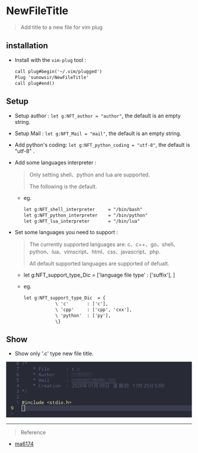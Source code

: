 # NewFileTitle

> Add title to a new file for vim plug

## installation

* Install with the `vim-plug` tool : 

  ```vim
  call plug#begin('~/.vim/plugged')
  Plug 'sunowsir/NewFileTitle'  
  call plug#end()
  ```

## Setup

* Setup author : `let g:NFT_author = "author"`, the default is an empty string.

* Setup Mail : `let g:NFT_Mail = "mail"`, the default is an empty string.

* Add python's coding: `let g:NFT_python_coding = "utf-8"`, the default is "utf-8" .

* Add some languages interpreter :

  >   Only setting shell、python and lua are supported.
  >
  >   The following is the default.

  * eg. 

    ```vim
    let g:NFT_shell_interpreter		= "/bin/bash"
    let g:NFT_python_interpreter	= "/bin/python"
    let g:NFT_lua_interpreter		= "/bin/lua"
    ```

* Set some languages you need to support : 

  > The currently supported languages are:  c、c++、go、shell、python、lua、vimscript、html、css、javascript、php.
  >
  > All default supported languages are supported of defualt.

  * let g:NFT_support_type_Dic   =   ['language file type' :  ['suffix'],  ]

  * eg.

    ```vim
    let g:NFT_support_type_Dic	= {
    			\ 'c'		: ['c'],
    			\ 'cpp'		: ['cpp', 'cxx'], 
    			\ 'python'	: ['py'], 
    			\} 
    ```


## Show

* Show only '.c' type new  file title.

![c](./1.png)

---

> Reference

* [ma6174](https://github.com/ma6174/vim)